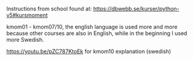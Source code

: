 Instructions from school found at: https://dbwebb.se/kurser/python-v5#kursmoment

kmom01 - kmom07/10, the english language is used more and more because other courses are also in English, while in the beginning I used more Swedish. 

https://youtu.be/pZC787KtoEk for kmom10 explanation (swedish)

